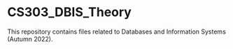 # CS303_DBIS_Theory
This repository contains files related to Databases and Information Systems (Autumn 2022).
